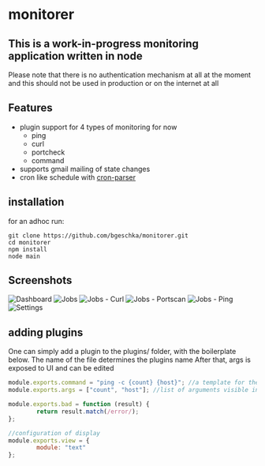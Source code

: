 # monitorer

## This is a __work-in-progress__ monitoring application written in node

Please note that there is no authentication mechanism at all at the moment and this
should not be used in production or on the internet at all

## Features
* plugin support for 4 types of monitoring for now
  * ping
  * curl
  * portcheck
  * command
* supports gmail mailing of state changes
* cron like schedule with [cron-parser](https://www.npmjs.com/package/cron-parser)



## installation
for an adhoc run:
```
git clone https://github.com/bgeschka/monitorer.git
cd monitorer
npm install
node main
```


## Screenshots
![Dashboard](http://files.bgeschka.de/monitorer-screens/2018-08-21-204824_1045x399_scrot.png)
![Jobs](http://files.bgeschka.de/monitorer-screens/2018-08-21-204836_1053x400_scrot.png)
![Jobs - Curl](http://files.bgeschka.de/monitorer-screens/2018-08-21-204903_877x632_scrot.png)
![Jobs - Portscan](http://files.bgeschka.de/monitorer-screens/2018-08-21-204921_876x629_scrot.png)
![Jobs - Ping](http://files.bgeschka.de/monitorer-screens/2018-08-21-204935_880x625_scrot.png)
![Settings](http://files.bgeschka.de/monitorer-screens/2018-08-21-205009_886x458_scrot.png)


## adding plugins

One can simply add a plugin to the plugins/ folder, with the boilerplate below.
The name of the file determines the plugins name
After that, args is exposed to UI and can be edited

```javascript
module.exports.command = "ping -c {count} {host}"; //a template for the command to run
module.exports.args = ["count", "host"]; //list of arguments visible in UI for editing

module.exports.bad = function (result) {
        return result.match(/error/);
};

//configuration of display
module.exports.view = {
        module: "text"
};
```
